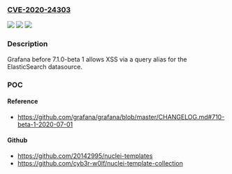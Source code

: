 ### [CVE-2020-24303](https://cve.mitre.org/cgi-bin/cvename.cgi?name=CVE-2020-24303)
![](https://img.shields.io/static/v1?label=Product&message=n%2Fa&color=blue)
![](https://img.shields.io/static/v1?label=Version&message=n%2Fa&color=blue)
![](https://img.shields.io/static/v1?label=Vulnerability&message=n%2Fa&color=brighgreen)

### Description

Grafana before 7.1.0-beta 1 allows XSS via a query alias for the ElasticSearch datasource.

### POC

#### Reference
- https://github.com/grafana/grafana/blob/master/CHANGELOG.md#710-beta-1-2020-07-01

#### Github
- https://github.com/20142995/nuclei-templates
- https://github.com/cyb3r-w0lf/nuclei-template-collection

